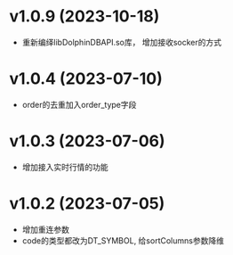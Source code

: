 
# v1.0.9 (2023-10-18)
* 重新编绎libDolphinDBAPI.so库， 增加接收socker的方式

# v1.0.4 (2023-07-10)
* order的去重加入order_type字段

# v1.0.3 (2023-07-06)
* 增加接入实时行情的功能

# v1.0.2 (2023-07-05)
* 增加重连参数
* code的类型都改为DT_SYMBOL, 给sortColumns参数降维



